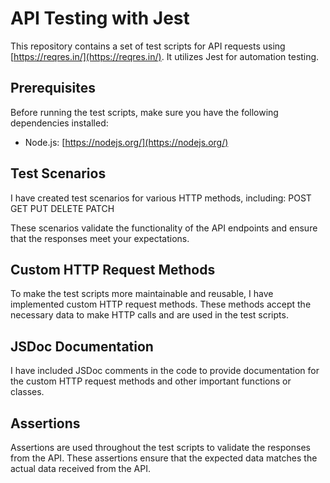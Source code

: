 # API Testing with Jest
This repository contains a set of test scripts for API requests using [https://reqres.in/](https://reqres.in/). It utilizes Jest for automation testing.

## Prerequisites
Before running the test scripts, make sure you have the following dependencies installed:
- Node.js: [https://nodejs.org/](https://nodejs.org/)

## Test Scenarios
I have created test scenarios for various HTTP methods, including:
POST
GET
PUT
DELETE
PATCH

These scenarios validate the functionality of the API endpoints and ensure that the responses meet your expectations.

## Custom HTTP Request Methods
To make the test scripts more maintainable and reusable, I have implemented custom HTTP request methods. These methods accept the necessary data to make HTTP calls and are used in the test scripts.

## JSDoc Documentation
I have included JSDoc comments in the code to provide documentation for the custom HTTP request methods and other important functions or classes.

## Assertions
Assertions are used throughout the test scripts to validate the responses from the API. These assertions ensure that the expected data matches the actual data received from the API.
